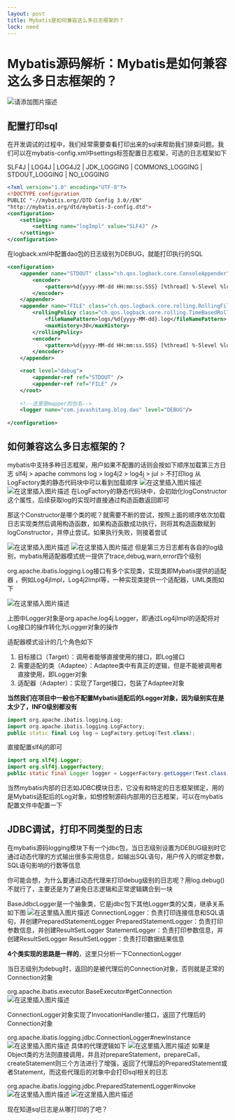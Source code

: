 ```yaml
---
layout: post
title: Mybatis是如何兼容这么多日志框架的？
lock: need
---
```


# Mybatis源码解析：Mybatis是如何兼容这么多日志框架的？

![请添加图片描述](https://img-blog.csdnimg.cn/6170966e9ba247e6a94ef41b873954ef.jpg?)
## 配置打印sql
在开发调试的过程中，我们经常需要查看打印出来的sql来帮助我们排查问题。我们可以在mybatis-config.xml中settings标签配置日志框架，可选的日志框架如下

SLF4J | LOG4J | LOG4J2 | JDK_LOGGING | COMMONS_LOGGING | STDOUT_LOGGING | NO_LOGGING
```xml
<?xml version="1.0" encoding="UTF-8"?>
<!DOCTYPE configuration
PUBLIC "-//mybatis.org//DTD Config 3.0//EN"
"http://mybatis.org/dtd/mybatis-3-config.dtd">
<configuration>
	<settings>
		<setting name="logImpl" value="SLF4J" />
	</settings>
</configuration>
```
在logback.xml中配置dao包的日志级别为DEBUG，就能打印执行的SQL

```xml
<configuration>
    <appender name="STDOUT" class="ch.qos.logback.core.ConsoleAppender">
        <encoder>
            <pattern>%d{yyyy-MM-dd HH:mm:ss.SSS} [%thread] %-5level %logger{36} - %msg%n</pattern>
        </encoder>
    </appender>
    <appender name="FILE" class="ch.qos.logback.core.rolling.RollingFileAppender">
        <rollingPolicy class="ch.qos.logback.core.rolling.TimeBasedRollingPolicy">
            <fileNamePattern>logs/%d{yyyy-MM-dd}.log</fileNamePattern>
            <maxHistory>30</maxHistory>
        </rollingPolicy>
        <encoder>
            <pattern>%d{yyyy-MM-dd HH:mm:ss.SSS} [%thread] %-5level %logger{36} - %msg%n</pattern>
        </encoder>
    </appender>

    <root level="debug">
        <appender-ref ref="STDOUT" />
        <appender-ref ref="FILE" />
    </root>
    
    <!--这里是mapper的包名-->
    <logger name="com.javashitang.blog.dao" level="DEBUG"/>
    
</configuration>
```

## 如何兼容这么多日志框架的？
mybatis中支持多种日志框架，用户如果不配置的话则会按如下顺序加载第三方日志
 slf4j > apache commons log > log4j2 > log4j > jul > 不打印log
从LogFactory类的静态代码块中可以看到加载顺序
![在这里插入图片描述](https://img-blog.csdnimg.cn/912683c684794e26937ff62ded9f27b5.png?)
![在这里插入图片描述](https://img-blog.csdnimg.cn/8b7081387aa34fa4acd806adaa51c1ee.png)
在LogFactory的静态代码块中，会初始化logConstructor这个属性，后续获取log的实现时直接通过构造函数返回即可

那这个Constructor是哪个类的呢？就需要不断的尝试，按照上面的顺序依次加载日志实现类然后调用构造函数，如果构造函数成功执行，则将其构造函数赋到logConstructor，并停止尝试。如果执行失败，则接着尝试

![在这里插入图片描述](https://img-blog.csdnimg.cn/7ccd09b223b44fd0ad15ccb9ba0e09d6.png)
![在这里插入图片描述](https://img-blog.csdnimg.cn/2564441e149c41b7a71b504599ad8059.png?)
但是第三方日志都有各自的log级别，mybatis用适配器模式统一提供了trace,debug,warn,error四个级别

org.apache.ibatis.logging.Log接口有多个实现类，实现类即Mybatis提供的适配器
，例如Log4jImpl，Log4j2Impl等，一种实现类提供一个适配器，UML类图如下

![在这里插入图片描述](https://img-blog.csdnimg.cn/20200220215523465.png?)

上图中Logger对象是org.apache.log4j.Logger，即通过Log4jImpl的适配将对Log接口的操作转化为Logger对象的操作

适配器模式设计的几个角色如下
1. 目标接口（Target）：调用者能够直接使用的接口，即Log接口
2. 需要适配的类（Adaptee）：Adaptee类中有真正的逻辑，但是不能被调用者直接使用，即Logger对象
3. 适配器（Adapter）：实现了Target接口，包装了Adaptee对象

**当然我们在项目中一般也不配置Mybatis适配后的Logger对象，因为级别实在是太少了，INFO级别都没有**
```cpp
import org.apache.ibatis.logging.Log;
import org.apache.ibatis.logging.LogFactory;
public static final Log log = LogFactory.getLog(Test.class);
```
直接配置slf4j的即可
```java
import org.slf4j.Logger;
import org.slf4j.LoggerFactory;
public static final Logger logger = LoggerFactory.getLogger(Test.class);
```

当然mybatis内部的日志如JDBC模块日志，它没有和特定的日志框架绑定，用的是Mybatis适配后的Log对象，如想控制源码内部用的日志框架，可以在mybatis配置文件中配置一下
## JDBC调试，打印不同类型的日志
在mybatis源码logging模块下有一个jdbc包，当日志级别设置为DEBUG级别时它通过动态代理的方式输出很多实用信息，如输出SQL语句，用户传入的绑定参数，SQL语句影响的行数等信息

你可能会想，为什么要通过动态代理来打印debug级别的日志呢？用log.debug()不就行了，主要还是为了避免日志逻辑和正常逻辑耦合到一块

BaseJdbcLogger是一个抽象类，它是jdbc包下其他Logger类的父类，继承关系如下图
![在这里插入图片描述](https://img-blog.csdnimg.cn/20200219205706801.png)
ConnectionLogger：负责打印连接信息和SQL语句，并创建PreparedStatementLogger
PreparedStatementLogger：负责打印参数信息，并创建ResultSetLogger
StatementLogger：负责打印参数信息，并创建ResultSetLogger
ResultSetLogger：负责打印数据结果信息

**4个类实现的思路是一样的**，这里只分析一下ConnectionLogger

当日志级别为debug时，返回的是被代理后的Connection对象，否则就是正常的Connection对象

org.apache.ibatis.executor.BaseExecutor#getConnection
![在这里插入图片描述](https://img-blog.csdnimg.cn/26dd2431014249ec95dc1b2d0ef443ed.png)

ConnectionLogger对象实现了InvocationHandler接口，返回了代理后的Connection对象

org.apache.ibatis.logging.jdbc.ConnectionLogger#newInstance
![在这里插入图片描述](https://img-blog.csdnimg.cn/7ff72cc2dca4496d9d809e60ae4d7793.png)
具体的代理逻辑如下
![在这里插入图片描述](https://img-blog.csdnimg.cn/7ceb474982f846469e64c7600c6fbedf.png?)
如果是Object类的方法则直接调用，并且对prepareStatement，prepareCall，createStatement则三个方法进行了增强，返回了代理后的PreparedStatement或者Statement，而这些代理后的对象中会打印sql相关的日志

org.apache.ibatis.logging.jdbc.PreparedStatementLogger#invoke
![在这里插入图片描述](https://img-blog.csdnimg.cn/940d15f20af14e1c8e17f057e6bb9ff2.png?)
![在这里插入图片描述](https://img-blog.csdnimg.cn/0308bf5c6bc24a1993225db29b18dd63.png)

现在知道sql日志是从哪打印的了吧？